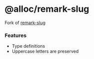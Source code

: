 # @alloc/remark-slug

Fork of [remark-slug](https://github.com/remarkjs/remark-slug)

### Features

- Type definitions
- Uppercase letters are preserved
